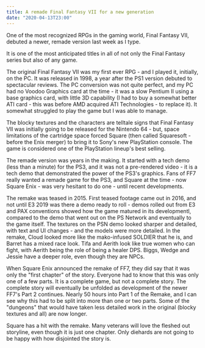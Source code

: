 ```yaml
---
title: A remade Final Fantasy VII for a new generation
date: "2020-04-13T23:00"
---
```


One of the most recognized RPGs in the gaming world, Final Fantasy VII, debuted a newer, remade version last week as I type.

It is one of the most anticipated titles in all of not only the Final Fantasy series but also of any game.

The original Final Fantasy VII was my first ever RPG - and I played it, initially, on the PC. It was released in 1998, a year after the PS1 version debuted to spectacular reviews. The PC conversion was not quite perfect, and my PC had no Voodoo Graphics card at the time - it was a slow Pentium II using a base graphics card, with little 3D capability (I had to buy a somewhat better ATI card - this was before AMD acquired ATI Technologies - to replace it). It somewhat struggled to play the game but I was able to manage.

The blocky textures and the characters are telltale signs that Final Fantasy VII was initially going to be released for the Nintendo 64 - but, space limitations of the cartridge space forced Square (then called Squaresoft - before the Enix merger) to bring it to Sony's new PlayStation console. The game is considered one of the PlayStation lineup's best selling.

The remade version was years in the making. It started with a tech demo (less than a minute) for the PS3, and it was not a pre-rendered video - it is a tech demo that demonstrated the power of the PS3's graphics. Fans of FF7 really wanted a remade game for the PS3, and Square at the time - now Square Enix - was very hesitant to do one - until recent developments.

The remake was teased in 2015. First teased footage came out in 2016, and not until E3 2019 was there a demo ready to roll - demos rolled out from E3 and PAX conventions showed how the game matured in its developmentl, compared to the demo that went out on the PS Network and eventually to the game itself. The textures on the PSN demo looked sharper and detailed, with text and UI changes - and the models were more detailed. In the remake, Cloud looked more like the mako-infused SOLDIER that he is, and Barret has a mixed race look. Tifa and Aerith look like true women who can fight, with Aerith being the role of being a healer DPS. Biggs, Wedge and Jessie have a deeper role, even though they are NPCs.

When Square Enix announced the remake of FF7, they did say that it was only the "first chapter" of the story. Everyone had to know that this was only one of a few parts. It is a complete game, but not a complete story. The complete story will eventually be unfolded as development of the newer FF7's Part 2 continues. Nearly 50 hours into Part 1 of the Remake, and I can see why this had to be split into more than one or two parts. Some of the "dungeons" that would have taken less detailed work in the original (blocky textures and all) are now longer.

Square has a hit with the remake. Many veterans will love the fleshed out storyline, even though it is just one chapter. Only diehards are not going to be happy with how disjointed the story is.

